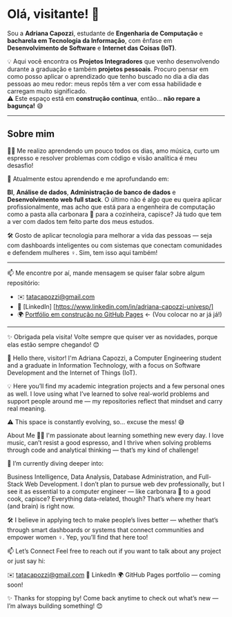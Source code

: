 # Olá, visitante! 👋

Sou a **Adriana Capozzi**, estudante de **Engenharia de Computação** e **bacharela em Tecnologia da Informação**, com ênfase em **Desenvolvimento de Software** e **Internet das Coisas (IoT)**.

💡 Aqui você encontra os **Projetos Integradores** que venho desenvolvendo durante a graduação e também **projetos pessoais**. Procuro pensar em como posso aplicar o aprendizado que tenho buscado no dia a dia das pessoas ao meu redor: meus repôs têm a ver com essa habilidade e carregam muito significado.  
⚠️ Este espaço está em **construção contínua**, então... **não repare a bagunça!** 😅

---

## Sobre mim

👩‍💻  Me realizo aprendendo um pouco todos os dias, amo música, curto um espresso e resolver problemas com código e visão analítica é meu desasfio!

🌱 Atualmente estou aprendendo e me aprofundando em:

**BI**, 
**Análise de dados**, 
**Administração de banco de dados** e
**Desenvolvimento web full stack**. O último não é algo que eu queira aplicar profissionalmente, mas acho que está para a engenheira de computação como a pasta alla carbonara 🍝 para a cozinheira, capisce? Já tudo que tem a ver com dados tem feito parte dos meus estudos.

🛠️ Gosto de aplicar tecnologia para melhorar a vida das pessoas — seja com dashboards inteligentes ou com sistemas que conectam comunidades e defendem mulheres ♀️. Sim, tem isso aqui também!

---

📫 Me encontre por aí, mande mensagem se quiser falar sobre algum repositório:

- ✉️ tatacapozzi@gmail.com  
- 💼 [LinkedIn] [https://www.linkedin.com/in/adriana-capozzi-univesp/] 
- 🌍 [Portfólio em construção no GitHub Pages](https:///) ← (Vou colocar no ar já já!)

---

✨ Obrigada pela visita! Volte sempre que quiser ver as novidades, porque elas estão sempre chegando! 😊 


👋 Hello there, visitor!
I'm Adriana Capozzi, a Computer Engineering student and a graduate in Information Technology, with a focus on Software Development and the Internet of Things (IoT).

💡 Here you’ll find my academic integration projects and a few personal ones as well. I love using what I’ve learned to solve real-world problems and support people around me — my repositories reflect that mindset and carry real meaning.

⚠️ This space is constantly evolving, so... excuse the mess! 😅

About Me
👩‍💻 I'm passionate about learning something new every day. I love music, can’t resist a good espresso, and I thrive when solving problems through code and analytical thinking — that’s my kind of challenge!

🌱 I’m currently diving deeper into:

Business Intelligence, Data Analysis, Database Administration, and Full-Stack Web Development.
I don’t plan to pursue web dev professionally, but I see it as essential to a computer engineer — like carbonara 🍝 to a good cook, capisce?
Everything data-related, though? That’s where my heart (and brain) is right now.

🛠️ I believe in applying tech to make people’s lives better — whether that’s through smart dashboards or systems that connect communities and empower women ♀️. Yep, you’ll find that here too!

📫 Let’s Connect
Feel free to reach out if you want to talk about any project or just say hi:

✉️ tatacapozzi@gmail.com
💼 LinkedIn
🌍 GitHub Pages portfolio — coming soon!

✨ Thanks for stopping by! Come back anytime to check out what’s new — I’m always building something! 😊
